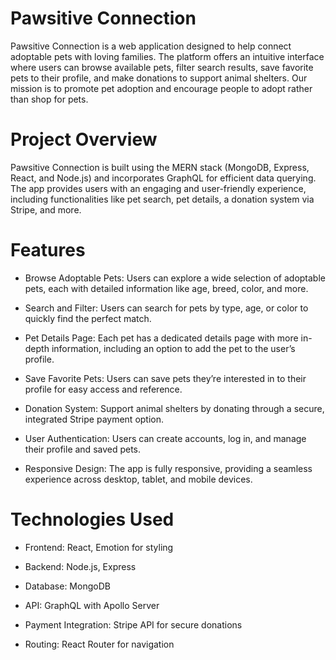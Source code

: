 # Pawsitive Connection

Pawsitive Connection is a web application designed to help connect adoptable pets with loving families. The platform offers an intuitive interface where users can browse available pets, filter search results, save favorite pets to their profile, and make donations to support animal shelters. Our mission is to promote pet adoption and encourage people to adopt rather than shop for pets.

# Project Overview

Pawsitive Connection is built using the MERN stack (MongoDB, Express, React, and Node.js) and incorporates GraphQL for efficient data querying. The app provides users with an engaging and user-friendly experience, including functionalities like pet search, pet details, a donation system via Stripe, and more.

# Features

- Browse Adoptable Pets: Users can explore a wide selection of adoptable pets, each with detailed information like age, breed, color, and more.

- Search and Filter: Users can search for pets by type, age, or color to quickly find the perfect match.

- Pet Details Page: Each pet has a dedicated details page with more in-depth information, including an option to add the pet to the user’s profile.

- Save Favorite Pets: Users can save pets they’re interested in to their profile for easy access and reference.

- Donation System: Support animal shelters by donating through a secure, integrated Stripe payment option.

- User Authentication: Users can create accounts, log in, and manage their profile and saved pets.

- Responsive Design: The app is fully responsive, providing a seamless experience across desktop, tablet, and mobile devices.

# Technologies Used

- Frontend: React, Emotion for styling

- Backend: Node.js, Express

- Database: MongoDB

- API: GraphQL with Apollo Server

- Payment Integration: Stripe API for secure donations

- Routing: React Router for navigation
